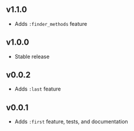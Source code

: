 ## v1.1.0

 * Adds `:finder_methods` feature

## v1.0.0

 * Stable release

## v0.0.2

 * Adds `:last` feature

## v0.0.1

 * Adds `:first` feature, tests, and documentation
